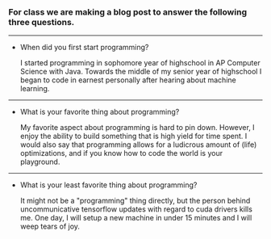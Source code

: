 ### For class we are making a blog post to answer the following three questions.
___


* When did you first start programming? 

    I started programming in sophomore year of highschool in AP Computer Science with Java.
    Towards the middle of my senior year of highschool I began to code in earnest personally after hearing about machine learning.

___


* What is your favorite thing about programming?

    My favorite aspect about programming is hard to pin down. However, I enjoy the ability to build something that is high yield for time spent. I would also say that programming allows for a ludicrous amount of (life) optimizations, and if you know how to code the world is your playground. 

___


* What is your least favorite thing about programming?

    It might not be a "programming" thing directly, but the person behind uncommunicative tensorflow updates with regard to cuda drivers kills me. One day, I will setup a new machine in under 15 minutes and I will weep tears of joy.

